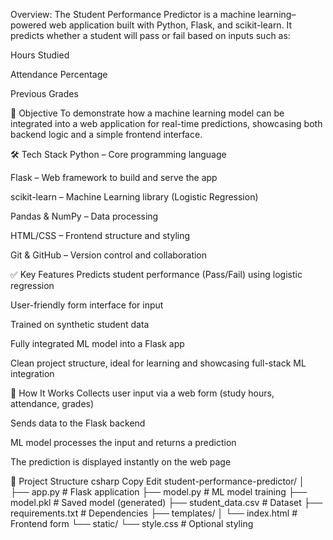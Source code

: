 Overview:
The Student Performance Predictor is a machine learning–powered web application built with Python, Flask, and scikit-learn. It predicts whether a student will pass or fail based on inputs such as:

Hours Studied

Attendance Percentage

Previous Grades

🎯 Objective
To demonstrate how a machine learning model can be integrated into a web application for real-time predictions, showcasing both backend logic and a simple frontend interface.

🛠 Tech Stack
Python – Core programming language

Flask – Web framework to build and serve the app

scikit-learn – Machine Learning library (Logistic Regression)

Pandas & NumPy – Data processing

HTML/CSS – Frontend structure and styling

Git & GitHub – Version control and collaboration

✅ Key Features
Predicts student performance (Pass/Fail) using logistic regression

User-friendly form interface for input

Trained on synthetic student data

Fully integrated ML model into a Flask app

Clean project structure, ideal for learning and showcasing full-stack ML integration

🚀 How It Works
Collects user input via a web form (study hours, attendance, grades)

Sends data to the Flask backend

ML model processes the input and returns a prediction

The prediction is displayed instantly on the web page

📁 Project Structure
csharp
Copy
Edit
student-performance-predictor/
│
├── app.py                  # Flask application
├── model.py                # ML model training
├── model.pkl               # Saved model (generated)
├── student_data.csv        # Dataset
├── requirements.txt        # Dependencies
├── templates/
│   └── index.html          # Frontend form
└── static/
    └── style.css           # Optional styling

